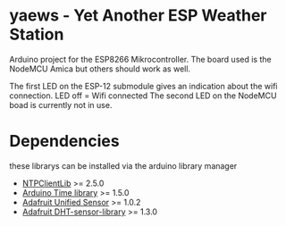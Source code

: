 # yaews - Yet Another ESP Weather Station

Arduino project for the ESP8266 Mikrocontroller. The board used is the NodeMCU Amica but others should work as well.

The first LED on the ESP-12 submodule gives an indication about the wifi connection. LED off = Wifi connected
The second LED on the NodeMCU boad is currently not in use.

# Dependencies
these librarys can be installed via the arduino library manager
* [NTPClientLib](https://github.com/gmag11/NtpClient) >= 2.5.0
* [Arduino Time library](http://playground.arduino.cc/code/time) >= 1.5.0
* [Adafruit Unified Sensor](https://github.com/adafruit/Adafruit_Sensor) >= 1.0.2
* [Adafruit DHT-sensor-library](https://github.com/adafruit/DHT-sensor-library) >= 1.3.0
